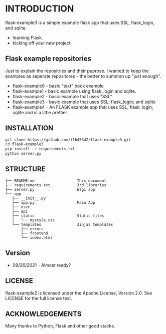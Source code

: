 # INTRODUCTION

flask-example3 is a simple example flask app that uses SSL, flask_login, and sqlite. 

- learning Flask.
- kicking off your new project.


## Flask example repositories

Just to explain the repositries and their puprose.  I wanted to keep the examples as seperate repositores - the better to summon up "just enough".

- flask-example0 - basic "text" book example
- flask-example1 - basic example using flask_login and sqlite.
- flask-example2 - basic example that uses "SSL"
- flask-example3 - basic example that uses SSL; flask_login; and sqlite
- flask-example4 - An FLASK example app that uses SSL; flask_login; sqlite and is a little prettier

## INSTALLATION

```bash
git clone https://github.com/tlh45342/flask-example3.git
cd flask-example3
pip install -r requirements.txt
python server.py
```

## STRUCTURE

    ├── README.md                   This document
    ├── requirements.txt            3rd libraries
    ├── server.py                   Wsgi app
    └── app
       ├── __init__.py
       ├── app.py                   Main App
       ├── user
       ├── api
       ├── static                   Static files
       │   └── mystyle.css
       └── templates                Jinja2 templates
           ├── errors
           ├── frontend
           └── index.html
 
## Version

- 09/26/2021 - Almost ready?

## LICENSE

flask-example2 is licensed under the Apache License, Version 2.0. See LICENSE for the full license text.

## ACKNOWLEDGEMENTS

Many thanks to Python, Flask and other good stacks.
